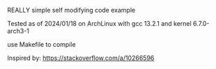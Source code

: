 REALLY simple self modifying code example

Tested as of 2024/01/18 on ArchLinux with gcc 13.2.1 and kernel 6.7.0-arch3-1

use Makefile to compile

Inspired by: https://stackoverflow.com/a/10266596
